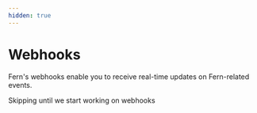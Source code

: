 ```yaml
---
hidden: true
---
```


# Webhooks

Fern's webhooks enable you to receive real-time updates on Fern-related events.&#x20;

Skipping until we start working on webhooks
